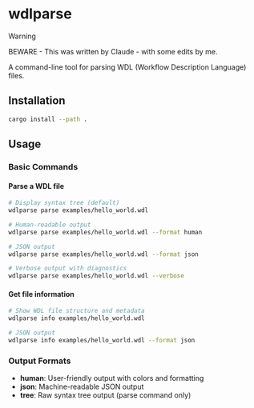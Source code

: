 # wdlparse

> [!WARNING]
> BEWARE - This was written by Claude - with some edits by me.

A command-line tool for parsing WDL (Workflow Description Language) files.

## Installation

```bash
cargo install --path .
```

## Usage

### Basic Commands

#### Parse a WDL file

```bash
# Display syntax tree (default)
wdlparse parse examples/hello_world.wdl

# Human-readable output
wdlparse parse examples/hello_world.wdl --format human

# JSON output
wdlparse parse examples/hello_world.wdl --format json

# Verbose output with diagnostics
wdlparse parse examples/hello_world.wdl --verbose
```

#### Get file information

```bash
# Show WDL file structure and metadata
wdlparse info examples/hello_world.wdl

# JSON output
wdlparse info examples/hello_world.wdl --format json
```

### Output Formats

- **human**: User-friendly output with colors and formatting
- **json**: Machine-readable JSON output
- **tree**: Raw syntax tree output (parse command only)
